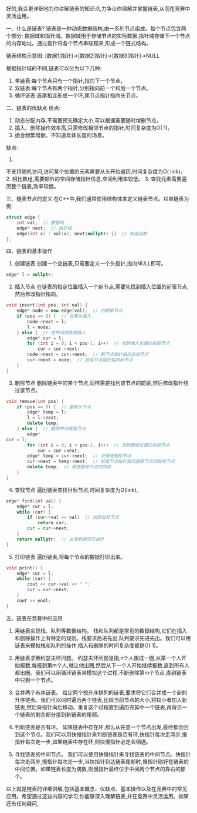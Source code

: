好的,我会更详细地为你讲解链表的知识点,力争让你理解并掌握链表,从而在竞赛中灵活运用。

一、什么是链表?
链表是一种动态数据结构,由一系列节点组成。每个节点包含两个部分:
数据域和指针域。数据域用于存储节点的实际数据,指针域存储下一个节点的内存地址。通过指针将各个节点串联起来,形成一个链式结构。

链表结构示意图:
[数据1|指针]->[数据2|指针]->[数据3|指针]->NULL

根据指针域的不同,链表可以分为以下几种:

1. 单链表:每个节点只有一个指针,指向下一个节点。
2. 双链表:每个节点有两个指针,分别指向前一个和后一个节点。
3. 循环链表:首尾相连形成一个环,尾节点指针指向头节点。

二、链表的优缺点
优点:

1. 动态分配内存,不需要预先确定大小,可以根据需要随时增删节点。
2. 插入、删除操作效率高,只需修改相邻节点的指针,时间复杂度为O(
   1)。
3. 适合频繁增删、不知道具体长度的场景。

缺点:

1.
不支持随机访问,访问某个位置的元素需要从头开始遍历,时间复杂度为O(
link)。
2. 相比数组,需要额外的空间存储指针信息,空间利用率较低。
3. 查找元素需要遍历整个链表,效率较低。

三、链表节点的定义
在C++中,我们通常使用结构体来定义链表节点。以单链表为例:

```cpp
struct edge {
    int val;  // 数据域
    edge* next;  // 指针域
    edge(int x) : val(x), next(nullptr) {}  // 构造函数
};
```

四、链表的基本操作

1. 创建链表
   创建一个空链表,只需要定义一个头指针,指向NULL即可。

```cpp
edge* l = nullptr;
```

2. 插入节点
   在链表的指定位置插入一个新节点,需要先找到插入位置的前驱节点,然后修改指针指向。

```cpp
void insert(int pos, int val) {
    edge* node = new edge(val);  // 创建新节点
    if (pos == 0) {  // 在表头插入
        node->next = l;
        l = node; 
    } else {  // 在中间或表尾插入
        edge* cur = l;
        for (int i = 0; i < pos-1; i++)  // 找到插入位置的前驱节点
            cur = cur->next;
        node->next = cur->next;  // 新节点指针指向后继节点
        cur->next = node;  // 前驱节点指针指向新节点
    }
}
```

3. 删除节点
   删除链表中的某个节点,同样需要找到该节点的前驱,然后修改指针绕过该节点。

```cpp
void remove(int pos) {
    if (pos == 0) {  // 删除头节点
        edge* temp = l; 
        l = l->next;
        delete temp;
    } else {  // 删除中间或尾节点
        edge*
cur = l; 
        for (int i = 0; i < pos-1; i++)  // 找到删除位置的前驱节点
            cur = cur->next;
        edge* temp = cur->next;  // 记录待删除节点 
        cur->next = temp->next;  // 前驱节点指针指向删除节点的后继节点
        delete temp;  // 释放删除节点的内存
    }
}
```

4. 查找节点
   遍历链表查找目标节点,时间复杂度为O(link)。

```cpp
edge* find(int val) {
    edge* cur = l;
    while (cur) {
        if (cur->val == val)  // 找到目标节点
            return cur;
        cur = cur->next; 
    }
    return nullptr;  // 未找到返回空指针
}
```

5. 打印链表
   遍历链表,将每个节点的数据打印出来。

```cpp
void print() {
    edge* cur = l;
    while (cur) {
        cout << cur->val << " ";
        cur = cur->next;
    }
    cout << endl;
}
```

五、链表在竞赛中的应用

1. 用链表实现栈、队列等数据结构。
   栈和队列都是常见的数据结构,它们在插入和删除操作上有特定的规则。栈要求后进先出,队列要求先进先出。我们可以用链表来模拟栈和队列的操作,插入和删除的时间复杂度都是O(
   1)。

2. 用链表求解约瑟夫环问题。
   约瑟夫环问题是指,n个人围成一圈,从第一个人开始报数,每报到第m个人,就让他出圈,然后从下一个人开始继续报数,直到所有人都出圈。我们可以用循环链表来模拟这个过程,不断删除第m个节点,直到链表中只剩一个节点。

3. 合并两个有序链表。
   给定两个按升序排列的链表,要求将它们合并成一个新的升序链表。我们可以同时遍历两个链表,比较当前节点的大小,将较小者加入新链表,然后将指针向后移动。重复这个过程直到遍历完其中一个链表,再将另一个链表的剩余部分接到新链表的尾部。

4. 判断链表是否有环。
   如果链表中存在环,那么从任意一个节点出发,最终都会回到这个节点。我们可以用快慢指针来判断链表是否有环,快指针每次走两步,慢指针每次走一步,如果链表中存在环,则快慢指针必定会相遇。

5. 寻找链表的中间节点。
   我们可以使用快慢指针来寻找链表的中间节点。快指针每次走两步,慢指针每次走一步,当快指针到达链表尾部时,慢指针刚好在链表的中间位置。如果链表长度为偶数,则慢指针最终位于中间两个节点的靠右的那个。

以上就是链表的详细讲解,包括基本概念、优缺点、基本操作以及在竞赛中的常见应用。希望通过这些内容的学习,你能够深入理解链表,并在竞赛中灵活运用。如果还有任何疑问,